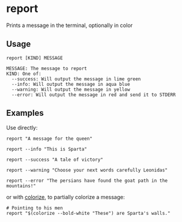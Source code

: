 # report

Prints a message in the terminal, optionally in color

## Usage

```text
report [KIND] MESSAGE

MESSAGE: The message to report
KIND: One of:
  --success: Will output the message in lime green
  --info: Will output the message in aqua blue
  --warning: Will output the message in yellow
  --error: Will output the message in red and send it to STDERR

```

## Examples

Use directly:

```shell
report "A message for the queen"
```

```shell
report --info "This is Sparta"
```

```shell
report --success "A tale of victory"
```

```shell
report --warning "Choose your next words carefully Leonidas"
```

```shell
report --error "The persians have found the goat path in the mountains!"
```

or with [colorize](/docs/utils/colorize.md), to partially colorize a message:

```shell
# Pointing to his men
report "$(colorize --bold-white "These") are Sparta's walls."
```
